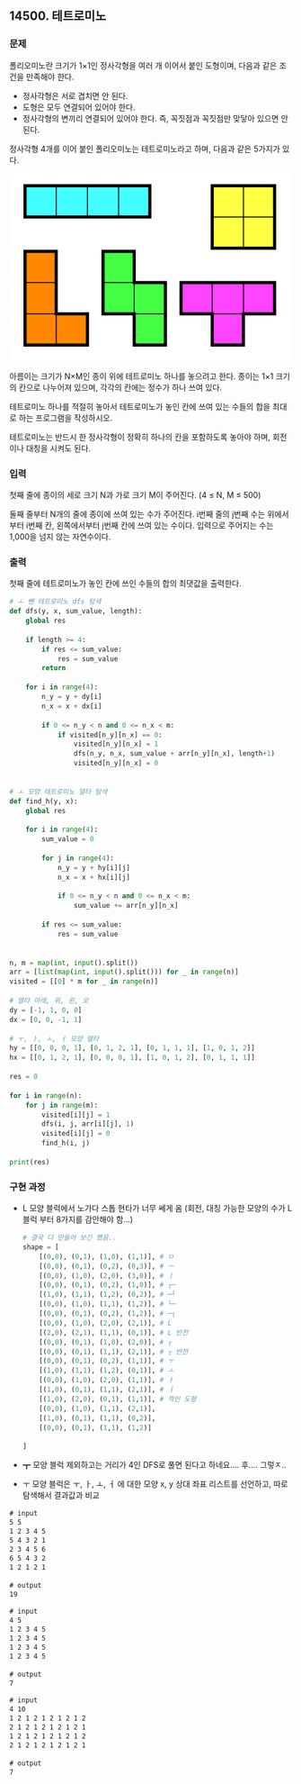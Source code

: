 ## 14500. 테트로미노

### 문제

폴리오미노란 크기가 1×1인 정사각형을 여러 개 이어서 붙인 도형이며, 다음과 같은 조건을 만족해야 한다.

- 정사각형은 서로 겹치면 안 된다.
- 도형은 모두 연결되어 있어야 한다.
- 정사각형의 변끼리 연결되어 있어야 한다. 즉, 꼭짓점과 꼭짓점만 맞닿아 있으면 안 된다.

정사각형 4개를 이어 붙인 폴리오미노는 테트로미노라고 하며, 다음과 같은 5가지가 있다.

![img](G5.assets/테트로미노.jpg)

아름이는 크기가 N×M인 종이 위에 테트로미노 하나를 놓으려고 한다. 종이는 1×1 크기의 칸으로 나누어져 있으며, 각각의 칸에는 정수가 하나 쓰여 있다.

테트로미노 하나를 적절히 놓아서 테트로미노가 놓인 칸에 쓰여 있는 수들의 합을 최대로 하는 프로그램을 작성하시오.

테트로미노는 반드시 한 정사각형이 정확히 하나의 칸을 포함하도록 놓아야 하며, 회전이나 대칭을 시켜도 된다.

### 입력

첫째 줄에 종이의 세로 크기 N과 가로 크기 M이 주어진다. (4 ≤ N, M ≤ 500)

둘째 줄부터 N개의 줄에 종이에 쓰여 있는 수가 주어진다. i번째 줄의 j번째 수는 위에서부터 i번째 칸, 왼쪽에서부터 j번째 칸에 쓰여 있는 수이다. 입력으로 주어지는 수는 1,000을 넘지 않는 자연수이다.

### 출력

첫째 줄에 테트로미노가 놓인 칸에 쓰인 수들의 합의 최댓값을 출력한다.

```python
# ㅗ 뺀 테트로미노 dfs 탐색
def dfs(y, x, sum_value, length):
    global res

    if length >= 4:
        if res <= sum_value:
            res = sum_value
        return

    for i in range(4):
        n_y = y + dy[i]
        n_x = x + dx[i]

        if 0 <= n_y < n and 0 <= n_x < m:
            if visited[n_y][n_x] == 0:
                visited[n_y][n_x] = 1
                dfs(n_y, n_x, sum_value + arr[n_y][n_x], length+1)
                visited[n_y][n_x] = 0


# ㅗ 모양 테트로미노 델타 탐색
def find_h(y, x):
    global res

    for i in range(4):
        sum_value = 0

        for j in range(4):
            n_y = y + hy[i][j]
            n_x = x + hx[i][j]

            if 0 <= n_y < n and 0 <= n_x < m:
                sum_value += arr[n_y][n_x]

        if res <= sum_value:
            res = sum_value


n, m = map(int, input().split())
arr = [list(map(int, input().split())) for _ in range(n)]
visited = [[0] * m for _ in range(n)]

# 델타 아래, 위, 왼, 오
dy = [-1, 1, 0, 0]
dx = [0, 0, -1, 1]

# ㅜ, ㅏ, ㅗ, ㅓ 모양 델타
hy = [[0, 0, 0, 1], [0, 1, 2, 1], [0, 1, 1, 1], [1, 0, 1, 2]]
hx = [[0, 1, 2, 1], [0, 0, 0, 1], [1, 0, 1, 2], [0, 1, 1, 1]]

res = 0

for i in range(n):
    for j in range(m):
        visited[i][j] = 1
        dfs(i, j, arr[i][j], 1)
        visited[i][j] = 0
        find_h(i, j)

print(res)
```

### 구현 과정

- L 모양 블럭에서 노가다 스톱 현타가 너무 쎄게 옴 (회전, 대칭 가능한 모양의 수가 L 블럭 부터 8가지를 감안해야 함...)

  ```python
  # 결국 다 만들어 보긴 했음..
  shape = [
      [(0,0), (0,1), (1,0), (1,1)], # ㅁ
      [(0,0), (0,1), (0,2), (0,3)], # ㅡ
      [(0,0), (1,0), (2,0), (3,0)], # ㅣ
      [(0,0), (0,1), (0,2), (1,0)], # ┌─
      [(1,0), (1,1), (1,2), (0,2)], # ─┘
      [(0,0), (1,0), (1,1), (1,2)], # └─
      [(0,0), (0,1), (0,2), (1,2)], # ─┐
      [(0,0), (1,0), (2,0), (2,1)], # L
      [(2,0), (2,1), (1,1), (0,1)], # L 반전
      [(0,0), (0,1), (1,0), (2,0)], # ┌
      [(0,0), (0,1), (1,1), (2,1)], # ┌ 반전
      [(0,0), (0,1), (0,2), (1,1)], # ㅜ
      [(1,0), (1,1), (1,2), (0,1)], # ㅗ
      [(0,0), (1,0), (2,0), (1,1)], # ㅏ
      [(1,0), (0,1), (1,1), (2,1)], # ㅓ
      [(1,0), (2,0), (0,1), (1,1)], # 꺽인 도형
      [(0,0), (1,0), (1,1), (2,1)],
      [(1,0), (0,1), (1,1), (0,2)],
      [(0,0), (0,1), (1,1), (1,2)]
  
  ]
  ```

- ┳ 모양 블럭 제외하고는 거리가 4인 DFS로 풀면 된다고 하네요.... 후.... 그렇ㅈ..

- ㅜ 모양 블럭은 ㅜ, ㅏ, ㅗ, ㅓ 에 대한 모양 x, y 상대 좌표 리스트를 선언하고, 따로 탐색해서 결과값과 비교



```
# input
5 5
1 2 3 4 5
5 4 3 2 1
2 3 4 5 6
6 5 4 3 2
1 2 1 2 1

# output
19
```

```
# input
4 5
1 2 3 4 5
1 2 3 4 5
1 2 3 4 5
1 2 3 4 5

# output
7
```

```
# input
4 10
1 2 1 2 1 2 1 2 1 2
2 1 2 1 2 1 2 1 2 1
1 2 1 2 1 2 1 2 1 2
2 1 2 1 2 1 2 1 2 1

# output
7
```

